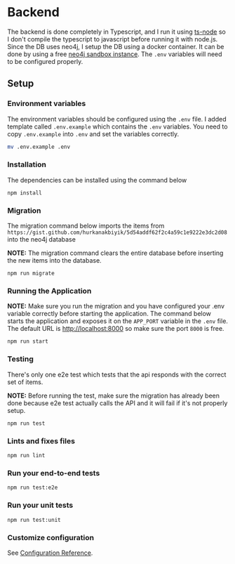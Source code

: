 # Backend

The backend is done completely in Typescript, and I run it using [ts-node](https://github.com/TypeStrong/ts-node) so I don't compile the typescript to javascript before running it with node.js. Since the DB uses neo4j, I setup the DB using a docker container. It can be done by using a free [neo4j sandbox instance](https://sandbox.neo4j.com/). The `.env` variables will need to be configured properly.

## Setup

### Environment variables

The environment variables should be configured using the `.env` file. I added template called `.env.example` which contains the `.env` variables. You need to copy `.env.example` into `.env` and set the variables correctly.

```bash
mv .env.example .env
```

### Installation

The dependencies can be installed using the command below

```
npm install
```

### Migration

The migration command below imports the items from `https://gist.github.com/hurkanakbiyik/5d54addf62f2c4a59c1e9222e3dc2d08` into the neo4j database

**NOTE:** The migration command clears the entire database before inserting the new items into the database.

```
npm run migrate
```

### Running the Application

**NOTE:** Make sure you run the migration and you have configured your .env variable correctly before starting the application. The command below starts the application and exposes it on the `APP_PORT` variable in the `.env` file. The default URL is [http://localhost:8000](http://localhost:8000) so make sure the port `8000` is free.

```
npm run start
```

### Testing

There's only one e2e test which tests that the api responds with the correct set of items.

**NOTE:** Before running the test, make sure the migration has already been done because e2e test actually calls the API and it will fail if it's not properly setup.

```
npm run test
```

### Lints and fixes files

```
npm run lint
```

### Run your end-to-end tests

```
npm run test:e2e
```

### Run your unit tests

```
npm run test:unit
```

### Customize configuration

See [Configuration Reference](https://cli.vuejs.org/config/).
